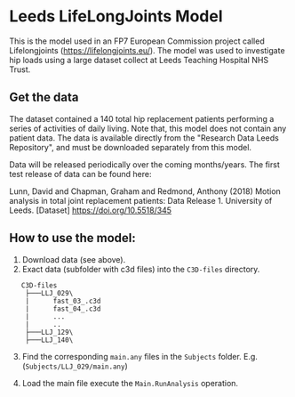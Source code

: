# Leeds LifeLongJoints Model

This is the model used in an FP7 European Commission project called
Lifelongjoints (https://lifelongjoints.eu/). The model was used to investigate
hip loads using a large dataset collect at Leeds Teaching Hospital NHS Trust.

## Get the data

The dataset contained a 140 total hip replacement patients performing a series
of activities of daily living. Note that, this model does not contain any
patient data. The data is available directly from the "Research Data Leeds
Repository", and must be downloaded separately from this model.

Data will be released periodically over the coming months/years. The first test release of data can be found here:

Lunn, David and Chapman, Graham and Redmond, Anthony (2018) Motion analysis in total joint replacement patients: Data Release 1. University of Leeds. [Dataset] https://doi.org/10.5518/345

## How to use the model:

1. Download data (see above).
2. Exact data (subfolder with c3d files) into the  `C3D-files` directory. 

```
   C3D-files
    ├───LLJ_029\
    |      fast_03_.c3d
    |      fast_04_.c3d
    |      ...
    |      ..
    ├───LLJ_129\
    ├───LLJ_140\
```

3. Find the corresponding `main.any` files in the `Subjects` folder. E.g. (`Subjects/LLJ_029/main.any`)

4. Load the main file execute the `Main.RunAnalysis` operation. 

